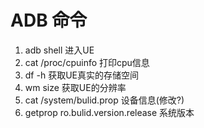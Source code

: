 #  ADB 命令

1. adb shell 					进入UE
2. cat /proc/cpuinfo 	    打印cpu信息
3. df -h							获取UE真实的存储空间
4. wm size 					 获取UE的分辨率
5. cat /system/bulid.prop 设备信息(修改?)
6. getprop ro.bulid.version.release   系统版本

